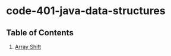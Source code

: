 # code-401-java-data-structures

## Table of Contents
1. [Array Shift](/code401challenges/README.md)
